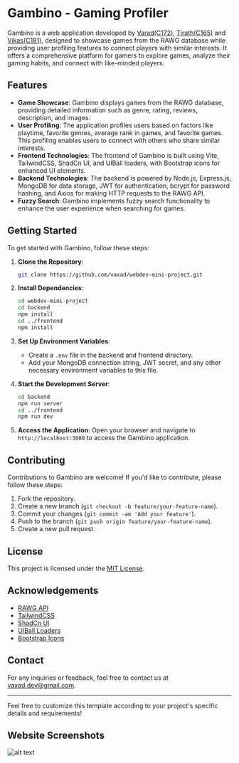 # Gambino - Gaming Profiler

Gambino is a web application developed by [Varad(C172)](https://github.com/vaxad), [Tirath(C165)](https://github.com/Tirath5504) and [Vikas(C181)](https://github.com/codesbyvikas), designed to showcase games from the RAWG database while providing user profiling features to connect players with similar interests. It offers a comprehensive platform for gamers to explore games, analyze their gaming habits, and connect with like-minded players.

## Features

- **Game Showcase**: Gambino displays games from the RAWG database, providing detailed information such as genre, rating, reviews, description, and images.
- **User Profiling**: The application profiles users based on factors like playtime, favorite genres, average rank in games, and favorite games. This profiling enables users to connect with others who share similar interests.
- **Frontend Technologies**: The frontend of Gambino is built using Vite, TailwindCSS, ShadCn UI, and UIBall loaders, with Bootstrap icons for enhanced UI elements.
- **Backend Technologies**: The backend is powered by Node.js, Express.js, MongoDB for data storage, JWT for authentication, bcrypt for password hashing, and Axios for making HTTP requests to the RAWG API.
- **Fuzzy Search**: Gambino implements fuzzy search functionality to enhance the user experience when searching for games.
  
## Getting Started

To get started with Gambino, follow these steps:

1. **Clone the Repository**: 
   ```bash
   git clone https://github.com/vaxad/webdev-mini-project.git
   ```

2. **Install Dependencies**: 
   ```bash
   cd webdev-mini-project
   cd backend
   npm install
   cd ../frontend
   npm install
   ```

3. **Set Up Environment Variables**: 
   - Create a `.env` file in the backend and frontend directory.
   - Add your MongoDB connection string, JWT secret, and any other necessary environment variables to this file.

4. **Start the Development Server**: 
   ```bash
   cd backend
   npm run server
   cd ../frontend
   npm run dev
   ```

5. **Access the Application**: 
   Open your browser and navigate to `http://localhost:3000` to access the Gambino application.

## Contributing

Contributions to Gambino are welcome! If you'd like to contribute, please follow these steps:

1. Fork the repository.
2. Create a new branch (`git checkout -b feature/your-feature-name`).
3. Commit your changes (`git commit -am 'Add your feature'`).
4. Push to the branch (`git push origin feature/your-feature-name`).
5. Create a new pull request.

## License

This project is licensed under the [MIT License](LICENSE).

## Acknowledgements

- [RAWG API](https://rawg.io/apidocs)
- [TailwindCSS](https://tailwindcss.com/)
- [ShadCn UI](https://shadcn-ui.vercel.app/)
- [UIBall Loaders](https://github.com/ui-ball/loaders)
- [Bootstrap Icons](https://icons.getbootstrap.com/)

## Contact

For any inquiries or feedback, feel free to contact us at [vaxad.dev@gmail.com](mailto:vaxad.dev@gmail.com).

---

Feel free to customize this template according to your project's specific details and requirements!

## Website Screenshots 

![alt text]('https://github.com/vaxad/webdev-mini-project/blob/tree/website_photos/website_photos/Screenshot%202024-05-01%20202354.png')


